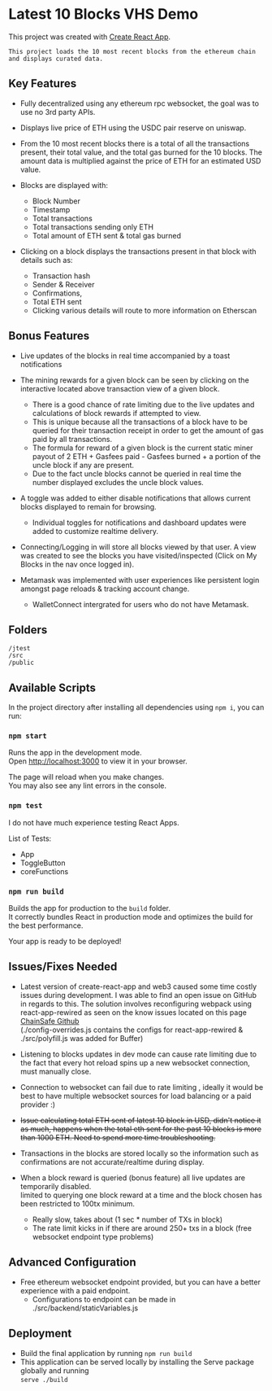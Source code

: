 # Latest 10 Blocks VHS Demo

This project was created with [Create React App](https://github.com/facebook/create-react-app).

`This project loads the 10 most recent blocks from the ethereum chain and displays curated data.`

## Key Features

- Fully decentralized using any ethereum rpc websocket, the goal was to use no 3rd party APIs.

- Displays live price of ETH using the USDC pair reserve on uniswap.

- From the 10 most recent blocks there is a total of all the transactions present, their total value, and the total gas burned for the 10 blocks. The amount data is multiplied against the price of ETH for an estimated USD value.

- Blocks are displayed with: 
    * Block Number
    * Timestamp
    * Total transactions
    * Total transactions sending only ETH
    * Total amount of ETH sent & total gas burned

- Clicking on a block displays the transactions present in that block with details such as:
    * Transaction hash
    * Sender & Receiver
    * Confirmations, 
    * Total ETH sent
    * Clicking various details will route to more information on Etherscan

## Bonus Features

- Live updates of the blocks in real time accompanied by a toast notifications

- The mining rewards for a given block can be seen by clicking on the interactive located above transaction view of a given block.
    * There is a good chance of rate limiting due to the live updates and calculations of block rewards if attempted to view.
    * This is unique because all the transactions of a block have to be queried for their transaction receipt in order to get the amount of gas paid by all transactions.
    * The formula for reward of a given block is the current static miner payout of 2 ETH + Gasfees paid - Gasfees burned + a portion of the uncle block if any are present. 
    * Due to the fact uncle blocks cannot be queried in real time the number displayed excludes the uncle block values.

- A toggle was added to either disable notifications that allows current blocks displayed to remain for browsing.
    * Individual toggles for notifications and dashboard updates were added to customize realtime delivery.

- Connecting/Logging in will store all blocks viewed by that user. A view was created to see the blocks you have visited/inspected (Click on My Blocks in the nav once logged in).

- Metamask was implemented with user experiences like persistent login amongst page reloads & tracking account change.
    * WalletConnect intergrated for users who do not have Metamask.

## Folders
```
/jtest
/src
/public
```

## Available Scripts

In the project directory after installing all dependencies using ` npm i `, you can run:

### `npm start`

Runs the app in the development mode.\
Open [http://localhost:3000](http://localhost:3000) to view it in your browser.

The page will reload when you make changes.\
You may also see any lint errors in the console.

### `npm test`

I do not have much experience testing React Apps.

List of Tests:

- App
- ToggleButton
- coreFunctions

### `npm run build`

Builds the app for production to the `build` folder.\
It correctly bundles React in production mode and optimizes the build for the best performance.

Your app is ready to be deployed!

## Issues/Fixes Needed

- Latest version of create-react-app and web3 caused some time costly issues during development. I was able to find an open issue on GitHub in regards to this. The solution involves reconfiguring webpack using react-app-rewired as seen on the know issues located on this page [ChainSafe Github](https://github.com/ChainSafe/web3.js)\
(./config-overrides.js contains the configs for react-app-rewired & ./src/polyfill.js was added for Buffer)

- Listening to blocks updates in dev mode can cause rate limiting due to the fact that every hot reload spins up a new websocket connection, must manually close.

- Connection to websocket can fail due to rate limiting , ideally it would be best to have multiple websocket sources for load balancing or a paid provider :)

- ~~Issue calculating total ETH sent of latest 10 block in USD, didn't notice it as much, happens when the total eth sent for the past 10 blocks is more than 1000 ETH. Need to spend more time troubleshooting.~~

- Transactions in the blocks are stored locally so the information such as confirmations are not accurate/realtime during display.

- When a block reward is queried (bonus feature) all live updates are temporarily disabled.\
limited to querying one block reward at a time and the block chosen has been restricted to 100tx minimum.
    * Really slow, takes about (1 sec * number of TXs in block)
    * The rate limit kicks in if there are around 250+ txs in a block (free websocket endpoint type problems)

## Advanced Configuration

- Free ethereum websocket endpoint provided, but you can have a better experience with a paid endpoint.
    * Configurations to endpoint can be made in ./src/backend/staticVariables.js

## Deployment
- Build the final application by running `npm run build`
- This application can be served locally by installing the Serve package globally and running\
`serve ./build`